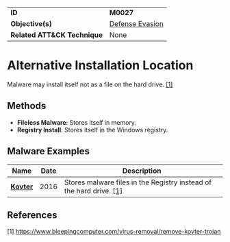 |||
|---------|------------------------|
|**ID**|**M0027**|
|**Objective(s)**| [Defense Evasion](https://github.com/MBCProject/mbc-markdown/tree/master/defense-evasion)|
|**Related ATT&CK Technique**|None|


Alternative Installation Location
=================================
Malware may install itself not as a file on the hard drive. [[1]](#1)

Methods
------- 
* **Fileless Malware**: Stores itself in memory.
* **Registry Install**: Stores itself in the Windows registry.

Malware Examples
----------------
|Name|Date|Description|
|-----------------------------|--------|-----------------------------|
|[**Kovter**](https://github.com/MBCProject/mbc-markdown/blob/master/xample-malware/kovter.md)|2016|Stores malware files in the Registry instead of the hard drive. [[1]](#1)|

References
----------
<a name="1">[1]</a> https://www.bleepingcomputer.com/virus-removal/remove-kovter-trojan